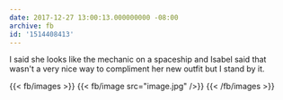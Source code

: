 ```yaml
---
date: 2017-12-27 13:00:13.000000000 -08:00
archive: fb
id: '1514408413'
---
```


I said she looks like the mechanic on a spaceship and Isabel said that wasn't a very nice way to compliment her new outfit but I stand by it.

{{< fb/images >}}
{{< fb/image src="image.jpg" />}}
{{< /fb/images >}}
